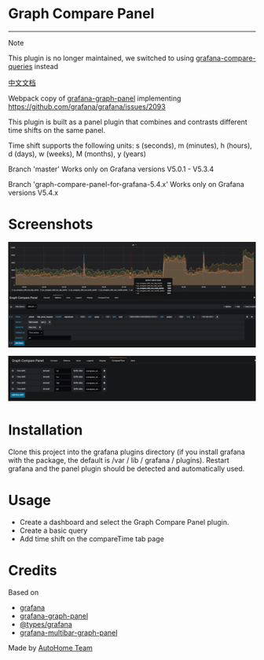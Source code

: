# Graph Compare Panel

---

Note

This plugin is no longer maintained, we switched to using [grafana-compare-queries](https://github.com/AutohomeCorp/grafana-compare-queries) instead

[中文文档](README_zh.md)

Webpack copy of [grafana-graph-panel](https://github.com/CorpGlory/grafana-graph-panel) implementing https://github.com/grafana/grafana/issues/2093

This plugin is built as a panel plugin that combines and contrasts different time shifts on the same panel.

Time shift supports the following units: s (seconds), m (minutes), h (hours), d (days), w (weeks), M (months), y (years)

Branch 'master' Works only on Grafana versions V5.0.1 - V5.3.4

Branch 'graph-compare-panel-for-grafana-5.4.x' Works only on Grafana versions V5.4.x

# Screenshots

![Screenshot1](/dist/screenshots/image-1.png)

![Screenshot2](/dist/screenshots/image-2.png)

# Installation

Clone this project into the grafana plugins directory (if you install grafana with the package, the default is /var / lib / grafana / plugins). Restart grafana and the panel plugin should be detected and automatically used.

# Usage

- Create a dashboard and select the Graph Compare Panel plugin.
- Create a basic query
- Add time shift on the compareTime tab page

# Credits

Based on

- [grafana](https://github.com/grafana/grafana)
- [grafana-graph-panel](https://github.com/CorpGlory/grafana-graph-panel)
- [@types/grafana](https://github.com/CorpGlory/types-grafana)
- [grafana-multibar-graph-panel](https://github.com/CorpGlory/grafana-multibar-graph-panel)

Made by [AutoHome Team](https://github.com/AutohomeCorp)
